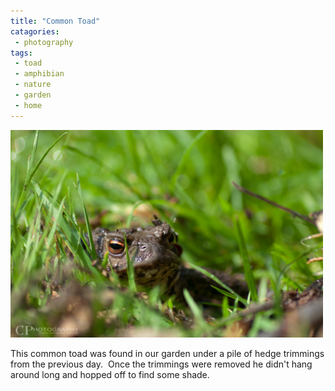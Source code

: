 ```yaml
---
title: "Common Toad"
catagories:
 - photography
tags:
 - toad
 - amphibian
 - nature
 - garden
 - home
---
```


<img class="padded center"
		alt="Common Toad"
    width="500px"
		src="/images/2012-02-29-common-toad/DSC_0076.jpg" />

This common toad was found in our garden under a pile of hedge trimmings from the previous day.  Once the trimmings were removed he didn't hang around long and hopped off to find some shade.
